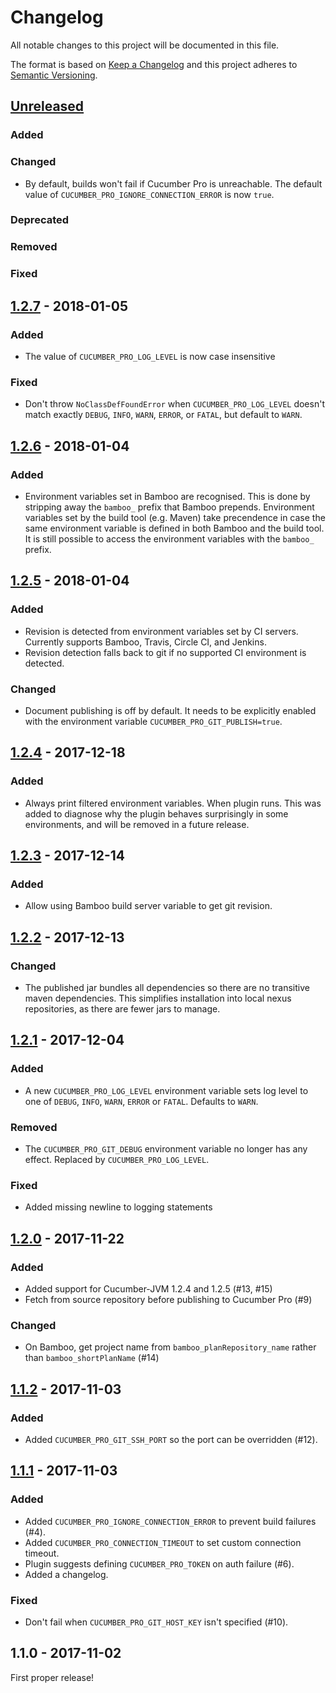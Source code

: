 # Changelog

All notable changes to this project will be documented in this file.

The format is based on [Keep a Changelog](http://keepachangelog.com/en/1.0.0/)
and this project adheres to [Semantic Versioning](http://semver.org/spec/v2.0.0.html).

## [Unreleased]

### Added

### Changed

* By default, builds won't fail if Cucumber Pro is unreachable. 
  The default value of `CUCUMBER_PRO_IGNORE_CONNECTION_ERROR` is now `true`.

### Deprecated

### Removed

### Fixed

## [1.2.7] - 2018-01-05

### Added

* The value of `CUCUMBER_PRO_LOG_LEVEL` is now case insensitive

### Fixed

* Don't throw `NoClassDefFoundError` when `CUCUMBER_PRO_LOG_LEVEL` doesn't match exactly `DEBUG`, `INFO`, `WARN`, `ERROR`, or `FATAL`, but default to `WARN`.

## [1.2.6] - 2018-01-04

### Added

* Environment variables set in Bamboo are recognised. This is done by stripping away the `bamboo_` prefix that
  Bamboo prepends. Environment variables set by the build tool (e.g. Maven) take precendence in case the same environment
  variable is defined in both Bamboo and the build tool. It is still possible to access the environment variables
  with the `bamboo_` prefix.

## [1.2.5] - 2018-01-04

### Added

* Revision is detected from environment variables set by CI servers. Currently supports Bamboo, Travis, Circle CI, and Jenkins.
* Revision detection falls back to git if no supported CI environment is detected.

### Changed

* Document publishing is off by default. It needs to be explicitly enabled with the environment variable `CUCUMBER_PRO_GIT_PUBLISH=true`.

## [1.2.4] - 2017-12-18

### Added

* Always print filtered environment variables. When plugin runs. This was added to diagnose
  why the plugin behaves surprisingly in some environments, and will be removed in a future
  release.

## [1.2.3] - 2017-12-14

### Added

* Allow using Bamboo build server variable to get git revision.

## [1.2.2] - 2017-12-13

### Changed

* The published jar bundles all dependencies so there are no transitive maven dependencies. This simplifies installation into
  local nexus repositories, as there are fewer jars to manage.

## [1.2.1] - 2017-12-04

### Added
* A new `CUCUMBER_PRO_LOG_LEVEL` environment variable sets log level to one of `DEBUG`, `INFO`, `WARN`, `ERROR` or `FATAL`. Defaults to `WARN`.

### Removed
* The `CUCUMBER_PRO_GIT_DEBUG` environment variable no longer has any effect. Replaced by `CUCUMBER_PRO_LOG_LEVEL`.

### Fixed

* Added missing newline to logging statements

## [1.2.0] - 2017-11-22

### Added

* Added support for Cucumber-JVM 1.2.4 and 1.2.5 (#13, #15)
* Fetch from source repository before publishing to Cucumber Pro (#9)

### Changed

* On Bamboo, get project name from `bamboo_planRepository_name` rather than `bamboo_shortPlanName` (#14)

## [1.1.2] - 2017-11-03

### Added

* Added `CUCUMBER_PRO_GIT_SSH_PORT` so the port can be overridden (#12).

## [1.1.1] - 2017-11-03

### Added

* Added `CUCUMBER_PRO_IGNORE_CONNECTION_ERROR` to prevent build failures (#4).
* Added `CUCUMBER_PRO_CONNECTION_TIMEOUT` to set custom connection timeout.
* Plugin suggests defining `CUCUMBER_PRO_TOKEN` on auth failure (#6).
* Added a changelog.

### Fixed

* Don't fail when `CUCUMBER_PRO_GIT_HOST_KEY` isn't specified (#10).

## 1.1.0 - 2017-11-02

First proper release!

[Unreleased]: https://github.com/cucumber-ltd/cucumber-pro-plugin-jvm/compare/v1.2.7...HEAD
[1.2.7]: https://github.com/cucumber-ltd/cucumber-pro-plugin-jvm/compare/v1.2.6...v1.2.7
[1.2.6]: https://github.com/cucumber-ltd/cucumber-pro-plugin-jvm/compare/v1.2.5...v1.2.6
[1.2.5]: https://github.com/cucumber-ltd/cucumber-pro-plugin-jvm/compare/v1.2.4...v1.2.5
[1.2.4]: https://github.com/cucumber-ltd/cucumber-pro-plugin-jvm/compare/v1.2.3...v1.2.4
[1.2.3]: https://github.com/cucumber-ltd/cucumber-pro-plugin-jvm/compare/v1.2.2...v1.2.3
[1.2.2]: https://github.com/cucumber-ltd/cucumber-pro-plugin-jvm/compare/v1.2.1...v1.2.2
[1.2.1]: https://github.com/cucumber-ltd/cucumber-pro-plugin-jvm/compare/v1.2.0...v1.2.1
[1.2.0]: https://github.com/cucumber-ltd/cucumber-pro-plugin-jvm/compare/v1.1.2...v1.2.0
[1.1.2]: https://github.com/cucumber-ltd/cucumber-pro-plugin-jvm/compare/v1.1.2...v1.1.2
[1.1.1]: https://github.com/cucumber-ltd/cucumber-pro-plugin-jvm/compare/v1.1.0...v1.1.1

